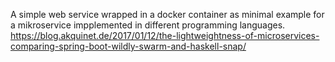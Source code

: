A simple web service wrapped in a docker container as minimal example for a mikroservice impplemented in different programming languages.
https://blog.akquinet.de/2017/01/12/the-lightweightness-of-microservices-comparing-spring-boot-wildly-swarm-and-haskell-snap/
